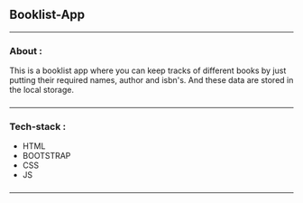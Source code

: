 ## Booklist-App
-----

### About :



 This is a booklist app where you can keep tracks of different books by just putting their required names, author and isbn's. And these data are stored 
 in the local storage.
 ###
----------

### Tech-stack :

<ul>
	<li>HTML</li>
	<li>BOOTSTRAP</li>
	<li>CSS</li>
	<li>JS</li>
</ul>

###
-----------
